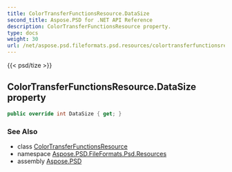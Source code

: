 ```yaml
---
title: ColorTransferFunctionsResource.DataSize
second_title: Aspose.PSD for .NET API Reference
description: ColorTransferFunctionsResource property. 
type: docs
weight: 30
url: /net/aspose.psd.fileformats.psd.resources/colortransferfunctionsresource/datasize/
---
```

{{< psd/tize >}}
## ColorTransferFunctionsResource.DataSize property

```csharp
public override int DataSize { get; }
```

### See Also

* class [ColorTransferFunctionsResource](../)
* namespace [Aspose.PSD.FileFormats.Psd.Resources](../../colortransferfunctionsresource/)
* assembly [Aspose.PSD](../../../)


